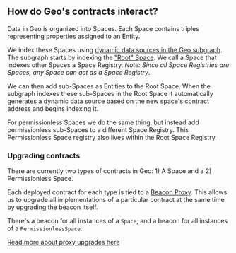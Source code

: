 ## How do Geo's contracts interact?

Data in Geo is organized into Spaces. Each Space contains triples representing properties assigned to an Entity.

We index these Spaces using [dynamic data sources in the Geo subgraph](https://thegraph.com/docs/en/developing/creating-a-subgraph/#data-source-templates). The subgraph starts by indexing the ["Root" Space](https://www.geobrowser.io/space/0x170b749413328ac9a94762031a7A05b00c1D2e34?typeId=30659852-2df5-42f6-9ad7-2921c33ad84b). We call a Space that indexes other Spaces a Space Registry. _Note: Since all Space Registries are Spaces, any Space can act as a Space Registry_.

We can then add sub-Spaces as Entities to the Root Space. When the subgraph indexes these sub-Spaces in the Root Space it automatically generates a dynamic data source based on the new space's contract address and begins indexing it.

For permissionless Spaces we do the same thing, but instead add permissionless sub-Spaces to a different Space Registry. This Permissionless Space registry also lives within the Root Space Registry.

### Upgrading contracts

There are currently two types of contracts in Geo: 1) A Space and a 2) Permissionless Space.

Each deployed contract for each type is tied to a [Beacon Proxy](https://docs.openzeppelin.com/contracts/3.x/api/proxy). This allows us to upgrade all implementations of a particular contract at the same time by upgrading the beacon itself.

There's a beacon for all instances of a `Space`, and a beacon for all instances of a `PermissionlessSpace`.

[Read more about proxy upgrades here](https://docs.openzeppelin.com/upgrades-plugins/1.x/proxies)
